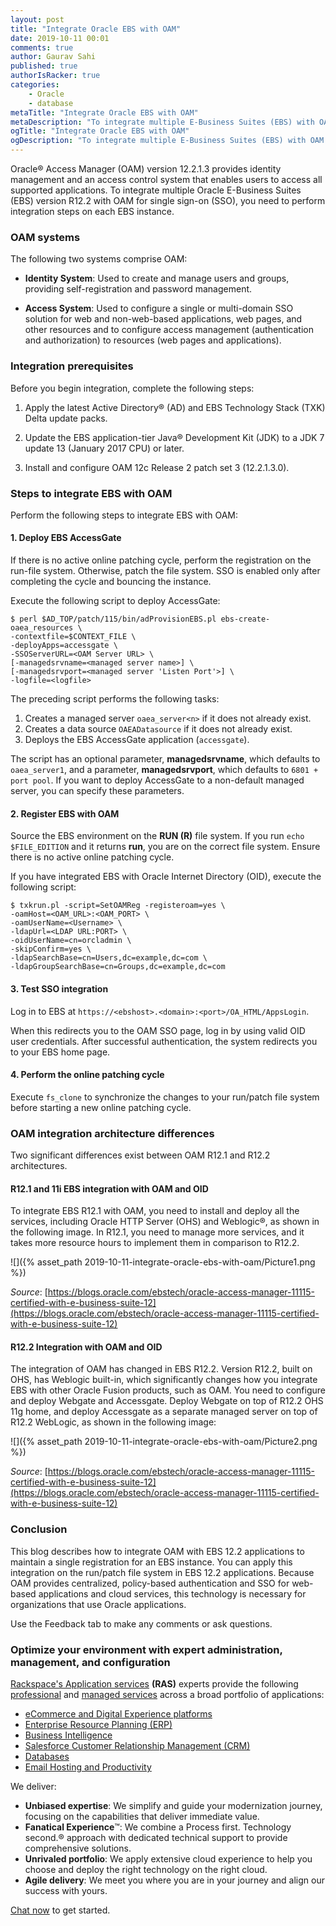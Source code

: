```yaml
---
layout: post
title: "Integrate Oracle EBS with OAM"
date: 2019-10-11 00:01
comments: true
author: Gaurav Sahi
published: true
authorIsRacker: true
categories:
    - Oracle
    - database
metaTitle: "Integrate Oracle EBS with OAM"
metaDescription: "To integrate multiple E-Business Suites (EBS) with OAM for single sign-on, you need to perform integration steps on each Oracle E-Business Suite instance."
ogTitle: "Integrate Oracle EBS with OAM"
ogDescription: "To integrate multiple E-Business Suites (EBS) with OAM for single sign-on, you need to perform integration steps on each Oracle E-Business Suite instance."
---
```


Oracle&reg; Access Manager (OAM) version 12.2.1.3 provides identity management and an
access control system that enables users to access all supported applications. To
integrate multiple Oracle E-Business Suites (EBS) version R12.2 with OAM for single
sign-on (SSO), you need to perform integration steps on each EBS instance.

<!-- more -->

### OAM systems

The following two systems comprise OAM:

- **Identity System**: Used to create and manage users and groups, providing self-registration and password management.

- **Access System**: Used to configure a single or multi-domain SSO solution for web and
non-web-based applications, web pages, and other resources and to configure access
management (authentication and authorization) to resources (web pages and applications).

### Integration prerequisites

Before you begin integration, complete the following steps:

1. Apply the latest Active Directory&reg; (AD) and EBS Technology Stack (TXK) Delta update packs.

2. Update the EBS application-tier Java&reg; Development Kit (JDK) to a JDK 7 update 13
(January 2017 CPU) or later.

3. Install and configure OAM 12c Release 2 patch set 3 (12.2.1.3.0).

### Steps to integrate EBS with OAM

Perform the following steps to integrate EBS with OAM:

#### 1. Deploy EBS AccessGate

If there is no active online patching cycle, perform the registration on the run-file
system. Otherwise, patch the file system. SSO is enabled only after completing the cycle
and bouncing the instance.

Execute the following script to deploy AccessGate:

    $ perl $AD_TOP/patch/115/bin/adProvisionEBS.pl ebs-create-oaea_resources \
    -contextfile=$CONTEXT_FILE \ 
    -deployApps=accessgate \ 
    -SSOServerURL=<OAM Server URL> \ 
    [-managedsrvname=<managed server name>] \
    [-managedsrvport=<managed server 'Listen Port'>] \
    -logfile=<logfile>

The preceding script performs the following tasks:

1) Creates a managed server `oaea_server<n>` if it does not already exist.
2) Creates a data source `OAEADatasource` if it does not already exist.
3) Deploys the EBS AccessGate application (`accessgate`).

The script has an optional parameter, **managedsrvname**, which defaults to `oaea_server1`,
and a parameter, **managedsrvport**, which defaults to `6801 + port pool`. If you want to
deploy AccessGate to a non-default managed server, you can specify these parameters.

#### 2. Register EBS with OAM

Source the EBS environment on the **RUN (R)** file system. If you run `echo $FILE_EDITION`
and it returns **run**, you are on the correct file system. Ensure there is no active
online patching cycle.

If you have integrated EBS with Oracle Internet Directory (OID), execute the following script:

    $ txkrun.pl -script=SetOAMReg -registeroam=yes \
    -oamHost=<OAM_URL>:<OAM_PORT> \
    -oamUserName=<Username> \
    -ldapUrl=<LDAP URL:PORT> \
    -oidUserName=cn=orcladmin \
    -skipConfirm=yes \
    -ldapSearchBase=cn=Users,dc=example,dc=com \
    -ldapGroupSearchBase=cn=Groups,dc=example,dc=com

#### 3. Test SSO integration

Log in to EBS at `https://<ebshost>.<domain>:<port>/OA_HTML/AppsLogin`.

When this redirects you to the OAM SSO page, log in by using valid OID user credentials.
After successful authentication, the system redirects you to your EBS home page.

#### 4. Perform the online patching cycle

Execute `fs_clone` to synchronize the changes to your run/patch file system before starting
a new online patching cycle.

### OAM integration architecture differences

Two significant differences exist between OAM R12.1 and R12.2 architectures.

#### R12.1 and 11i EBS integration with OAM and OID

To integrate EBS R12.1 with OAM, you need to install and deploy all the services, including
Oracle HTTP Server (OHS) and Weblogic&reg;, as shown in the following image. In R12.1, you need
to manage more services, and it takes more resource hours to implement them in comparison to R12.2.

![]({% asset_path 2019-10-11-integrate-oracle-ebs-with-oam/Picture1.png %})

*Source*: [https://blogs.oracle.com/ebstech/oracle-access-manager-11115-certified-with-e-business-suite-12](https://blogs.oracle.com/ebstech/oracle-access-manager-11115-certified-with-e-business-suite-12)

#### R12.2 Integration with OAM and OID

The integration of OAM has changed in EBS R12.2. Version R12.2, built on OHS, has Weblogic
built-in, which significantly changes how you integrate EBS with other Oracle Fusion products,
such as OAM. You need to configure and deploy Webgate and Accessgate. Deploy Webgate on
top of R12.2 OHS 11g home, and deploy Accessgate as a separate managed server on top of
R12.2 WebLogic, as shown in the following image:

![]({% asset_path 2019-10-11-integrate-oracle-ebs-with-oam/Picture2.png %})

*Source*: [https://blogs.oracle.com/ebstech/oracle-access-manager-11115-certified-with-e-business-suite-12](https://blogs.oracle.com/ebstech/oracle-access-manager-11115-certified-with-e-business-suite-12)

### Conclusion

This blog describes how to integrate OAM with EBS 12.2 applications to maintain a single
registration for an EBS instance. You can apply this integration on the run/patch file
system in EBS 12.2 applications. Because OAM provides centralized, policy-based
authentication and SSO for web-based applications and cloud services, this technology is
necessary for organizations that use Oracle applications.

Use the Feedback tab to make any comments or ask questions.

### Optimize your environment with expert administration, management, and configuration

[Rackspace's Application services](https://www.rackspace.com/application-management/managed-services)
**(RAS)** experts provide the following [professional](https://www.rackspace.com/application-management/professional-services)
and
[managed services](https://www.rackspace.com/application-management/managed-services) across
a broad portfolio of applications:

- [eCommerce and Digital Experience platforms](https://www.rackspace.com/ecommerce-digital-experience)
- [Enterprise Resource Planning (ERP)](https://www.rackspace.com/erp)
- [Business Intelligence](https://www.rackspace.com/business-intelligence)
- [Salesforce Customer Relationship Management (CRM)](https://www.rackspace.com/salesforce-managed-services)
- [Databases](https://www.rackspace.com/dba-services)
- [Email Hosting and Productivity](https://www.rackspace.com/email-hosting)

We deliver:

- **Unbiased expertise**: We simplify and guide your modernization journey,
focusing on the capabilities that deliver immediate value.
- **Fanatical Experience**&trade;: We combine a Process first. Technology second.&reg;
approach with dedicated technical support to provide comprehensive solutions.
- **Unrivaled portfolio**: We apply extensive cloud experience to help you
choose and deploy the right technology on the right cloud.
- **Agile delivery**: We meet you where you are in your journey and align
our success with yours.

[Chat now](https://www.rackspace.com/#chat) to get started.
